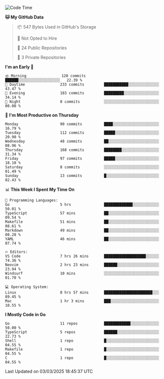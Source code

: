 <!--START_SECTION:waka-->
![Code Time](http://img.shields.io/badge/Code%20Time-1%2C117%20hrs%2051%20mins-blue)

**🐱 My GitHub Data** 

> 📦 547 Bytes Used in GitHub's Storage 
 > 
> 🚫 Not Opted to Hire
 > 
> 📜 24 Public Repositories 
 > 
> 🔑 3 Private Repositories 
 > 
**I'm an Early 🐤** 

```text
🌞 Morning                120 commits         ██████░░░░░░░░░░░░░░░░░░░   22.39 % 
🌆 Daytime                233 commits         ███████████░░░░░░░░░░░░░░   43.47 % 
🌃 Evening                183 commits         █████████░░░░░░░░░░░░░░░░   34.14 % 
🌙 Night                  0 commits           ░░░░░░░░░░░░░░░░░░░░░░░░░   00.00 % 
```
📅 **I'm Most Productive on Thursday** 

```text
Monday                   90 commits          ████░░░░░░░░░░░░░░░░░░░░░   16.79 % 
Tuesday                  112 commits         █████░░░░░░░░░░░░░░░░░░░░   20.90 % 
Wednesday                48 commits          ██░░░░░░░░░░░░░░░░░░░░░░░   08.96 % 
Thursday                 168 commits         ████████░░░░░░░░░░░░░░░░░   31.34 % 
Friday                   97 commits          █████░░░░░░░░░░░░░░░░░░░░   18.10 % 
Saturday                 8 commits           ░░░░░░░░░░░░░░░░░░░░░░░░░   01.49 % 
Sunday                   13 commits          █░░░░░░░░░░░░░░░░░░░░░░░░   02.43 % 
```


📊 **This Week I Spent My Time On** 

```text
💬 Programming Languages: 
Go                       5 hrs               █████████████░░░░░░░░░░░░   50.01 % 
TypeScript               57 mins             ██░░░░░░░░░░░░░░░░░░░░░░░   09.54 % 
Makefile                 51 mins             ██░░░░░░░░░░░░░░░░░░░░░░░   08.61 % 
Markdown                 49 mins             ██░░░░░░░░░░░░░░░░░░░░░░░   08.28 % 
YAML                     46 mins             ██░░░░░░░░░░░░░░░░░░░░░░░   07.74 % 

🔥 Editors: 
VS Code                  7 hrs 26 mins       ███████████████████░░░░░░   74.36 % 
Neovim                   2 hrs 23 mins       ██████░░░░░░░░░░░░░░░░░░░   23.94 % 
Windsurf                 10 mins             ░░░░░░░░░░░░░░░░░░░░░░░░░   01.70 % 

💻 Operating System: 
Linux                    8 hrs 57 mins       ██████████████████████░░░   89.45 % 
Mac                      1 hr 3 mins         ███░░░░░░░░░░░░░░░░░░░░░░   10.55 % 
```

**I Mostly Code in Go** 

```text
Go                       11 repos            ████████████░░░░░░░░░░░░░   50.00 % 
TypeScript               5 repos             ██████░░░░░░░░░░░░░░░░░░░   22.73 % 
Shell                    1 repo              █░░░░░░░░░░░░░░░░░░░░░░░░   04.55 % 
Makefile                 1 repo              █░░░░░░░░░░░░░░░░░░░░░░░░   04.55 % 
C                        1 repo              █░░░░░░░░░░░░░░░░░░░░░░░░   04.55 % 
```




 Last Updated on 03/03/2025 18:45:37 UTC
<!--END_SECTION:waka-->
